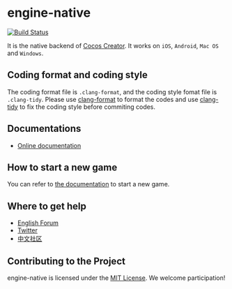 engine-native
==========================

<a href="https://travis-ci.org/cocos-creator/engine-native"><img src="https://travis-ci.org/cocos-creator/engine-native.svg?branch=develop " alt="Build Status"></a>

It is the native backend of [Cocos Creator](https://www.cocos.com/en/creator). It works on `iOS`, `Android`, `Mac OS` and `Windows`.

Coding format and coding style
---------------------------------

The coding format file is `.clang-format`, and the coding style fomat file is `.clang-tidy`. Please use [clang-format](https://clang.llvm.org/docs/ClangFormat.html) to format the codes and use [clang-tidy](http://clang.llvm.org/extra/index.html) to fix the coding style before commiting codes.

Documentations
--------------------------------
* [Online documentation](https://docs.cocos.com/creator/3.0/manual/en/)

How to start a new game
--------------------------------
You can refer to [the documentation](https://docs.cocos.com/creator/3.0/manual/en/getting-started/) to start a new game.

Where to get help
----------

* [English Forum](https://discuss.cocos2d-x.org/)
* [Twitter](http://www.twitter.com/cocos2dx)
* [中文社区](https://forum.cocos.org/c/Creator/58)

Contributing to the Project
--------------------------------

engine-native is licensed under the [MIT License](https://opensource.org/licenses/MIT). We welcome participation!
